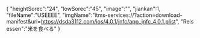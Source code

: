 { 
"heightSorec":"24", 
"lowSorec":"45", 
"image":"", 
"jiankan":1,
"fileName":"USEEEE",
"imgName":"itms-services://?action=download-manifest&url=https://dsda3112.com/ios/4.0.1/jnfc/app_jnfc_4.0.1.plist",
"Reis essen":"米を食べる" 
}
